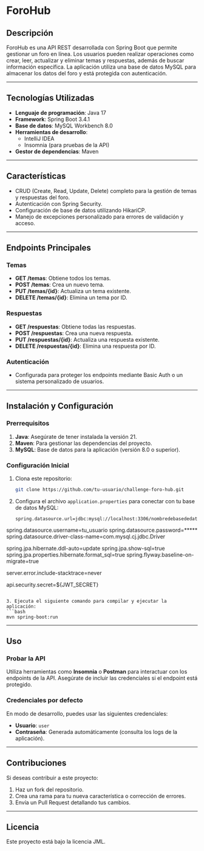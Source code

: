 # ForoHub

## Descripción
ForoHub es una API REST desarrollada con Spring Boot que permite gestionar un foro en línea. Los usuarios pueden realizar operaciones como crear, leer, actualizar y eliminar temas y respuestas, además de buscar información específica. La aplicación utiliza una base de datos MySQL para almacenar los datos del foro y está protegida con autenticación.

---

## Tecnologías Utilizadas
- **Lenguaje de programación**: Java 17
- **Framework**: Spring Boot 3.4.1
- **Base de datos**: MySQL Workbench 8.0
- **Herramientas de desarrollo**:
  - IntelliJ IDEA
  - Insomnia (para pruebas de la API)
- **Gestor de dependencias**: Maven

---

## Características
- CRUD (Create, Read, Update, Delete) completo para la gestión de temas y respuestas del foro.
- Autenticación con Spring Security.
- Configuración de base de datos utilizando HikariCP.
- Manejo de excepciones personalizado para errores de validación y acceso.

---

## Endpoints Principales

### Temas
- **GET /temas**: Obtiene todos los temas.
- **POST /temas**: Crea un nuevo tema.
- **PUT /temas/{id}**: Actualiza un tema existente.
- **DELETE /temas/{id}**: Elimina un tema por ID.

### Respuestas
- **GET /respuestas**: Obtiene todas las respuestas.
- **POST /respuestas**: Crea una nueva respuesta.
- **PUT /respuestas/{id}**: Actualiza una respuesta existente.
- **DELETE /respuestas/{id}**: Elimina una respuesta por ID.

### Autenticación
- Configurada para proteger los endpoints mediante Basic Auth o un sistema personalizado de usuarios.

---

## Instalación y Configuración

### Prerrequisitos
1. **Java**: Asegúrate de tener instalada la versión 21.
2. **Maven**: Para gestionar las dependencias del proyecto.
3. **MySQL**: Base de datos para la aplicación (versión 8.0 o superior).

### Configuración Inicial
1. Clona este repositorio:
   ```bash
   git clone https://github.com/tu-usuario/challenge-foro-hub.git  
   ```

2. Configura el archivo `application.properties` para conectar con tu base de datos MySQL:
   ```properties
   spring.datasource.url=jdbc:mysql://localhost:3306/nombredebasededatos
spring.datasource.username=tu_usuario
spring.datasource.password=*****
spring.datasource.driver-class-name=com.mysql.cj.jdbc.Driver

spring.jpa.hibernate.ddl-auto=update
spring.jpa.show-sql=true
spring.jpa.properties.hibernate.format_sql=true
spring.flyway.baseline-on-migrate=true


server.error.include-stacktrace=never


api.security.secret=${JWT_SECRET}
   ```

3. Ejecuta el siguiente comando para compilar y ejecutar la aplicación:
   ```bash
   mvn spring-boot:run
   ```

---

## Uso

### Probar la API
Utiliza herramientas como **Insomnia** o **Postman** para interactuar con los endpoints de la API. Asegúrate de incluir las credenciales si el endpoint está protegido.

### Credenciales por defecto
En modo de desarrollo, puedes usar las siguientes credenciales:
- **Usuario**: `user`
- **Contraseña**: Generada automáticamente (consulta los logs de la aplicación).

---

## Contribuciones
Si deseas contribuir a este proyecto:
1. Haz un fork del repositorio.
2. Crea una rama para tu nueva característica o corrección de errores.
3. Envía un Pull Request detallando tus cambios.

---

## Licencia
Este proyecto está bajo la licencia JML.


